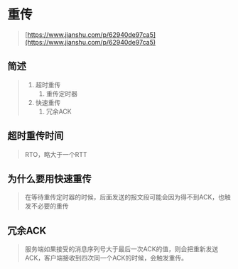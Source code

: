 # 重传

> [https://www.jianshu.com/p/62940de97ca5](https://www.jianshu.com/p/62940de97ca5)

## 简述

> 1. 超时重传
>    1. 重传定时器
> 2. 快速重传
>    1. 冗余ACK

## 超时重传时间

> RTO，略大于一个RTT

## 为什么要用快速重传

> 在等待重传定时器的时候，后面发送的报文段可能会因为得不到ACK，也触发不必要的重传

## 冗余ACK

> 服务端如果接受的消息序列号大于最后一次ACK的值，则会把重新发送ACK，客户端接收到四次同一个ACK的时候，会触发重传。




